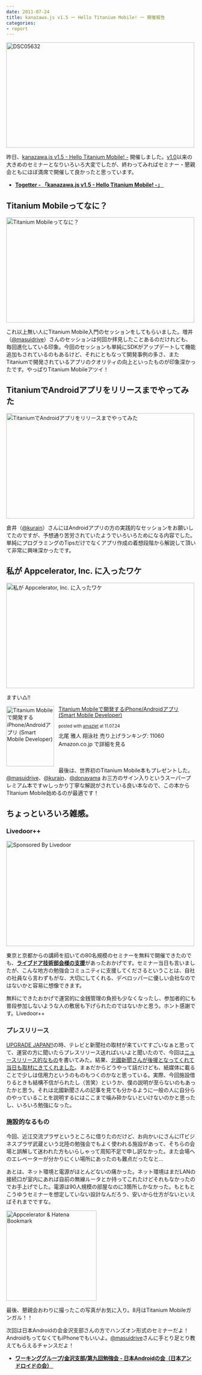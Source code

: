 ```yaml
---
date: 2011-07-24
title: kanazawa.js v1.5 ー Hello Titanium Mobile! ー 開催報告
categories:
- report
---
```

<a title="DSC05632 by kanazawajs, on Flickr" href="http://www.flickr.com/photos/kanazawajs/5970306952/"><img class="fig" src="http://farm7.static.flickr.com/6029/5970306952_2358a71ac5.jpg" alt="DSC05632" width="500" height="280" /></a>

昨日、<a href="http://kanazawajs.tumblr.com/v1-5/">kanazawa.js v1.5 - Hello Titanium Mobile! -</a> 開催しました。<a href="http://kanazawajs.tumblr.com/v1-0/">v1.0</a>以来の大きめのセミナーとなりいろいろ大変でしたが、終わってみればセミナー・懇親会ともにほぼ満席で開催して良かったと思っています。
<ul>
	<li><strong><a href="http://togetter.com/li/165175">Togetter - 「kanazawa.js v1.5 - Hello Titanium Mobile! -」 </a></strong></li>
</ul>
<div><!--more--></div>
<h2>Titanium Mobileってなに？</h2>
<a title="Titanium Mobileってなに？ by kanazawajs, on Flickr" href="http://www.flickr.com/photos/kanazawajs/5966327186/"><img class="fig" src="http://farm7.static.flickr.com/6020/5966327186_e3581cc3bb.jpg" alt="Titanium Mobileってなに？" width="500" height="280" /></a>

これ以上無い人にTitanium Mobile入門のセッションをしてもらいました。増井（<a href="https://twitter.com/#!/masuidrive">@masuidrive</a>）さんのセッションは何回か拝見したことあるのだけれども、毎回進化している印象。今回のセッションも単純にSDKがアップデートして機能追加もされているのもあるけど、それにともなって開発事例の多さ、またTitaniumで開発されているアプリのクオリティの向上といったものが印象深かったです。やっぱりTitanium Mobileアツイ！
<h2>TitaniumでAndroidアプリをリリースまでやってみた</h2>
<a title="TitaniumでAndroidアプリをリリースまでやってみた by kanazawajs, on Flickr" href="http://www.flickr.com/photos/kanazawajs/5965891117/"><img class="fig" src="http://farm7.static.flickr.com/6148/5965891117_5cafd167f0.jpg" alt="TitaniumでAndroidアプリをリリースまでやってみた" width="500" height="280" /></a>

倉井（<a href="https://twitter.com/#!/kurain">@kurain</a>）さんにはAndroidアプリの方の実践的なセッションをお願いしてたのですが、予想通り苦労されていたようでいろいろためになる内容でした。単純にプログラミングのTipsだけでなくアプリ作成の着想段階から解説して頂いて非常に興味深かったです。
<h2>私が Appcelerator, Inc. に入ったワケ</h2>
<a title="私が Appcelerator, Inc. に入ったワケ by kanazawajs, on Flickr" href="http://www.flickr.com/photos/kanazawajs/5970307526/"><img class="fig" src="http://farm7.static.flickr.com/6026/5970307526_608cf0bec8.jpg" alt="私が Appcelerator, Inc. に入ったワケ" width="500" height="280" /></a>

ますい△!!
<div class="amazlet-box" style="margin-bottom: 0px;">
<div class="amazlet-image" style="float: left; margin: 0px 12px 1px 0px;"><a name="amazletlink" href="http://www.amazon.co.jp/exec/obidos/ASIN/4798123986/warikiru-22/ref=nosim/" target="_blank"></a><a href="http://www.amazon.co.jp/gp/product/4798123986/ref=as_li_ss_tl?ie=UTF8&amp;tag=warikiru-22&amp;linkCode=as2&amp;camp=247&amp;creative=7399&amp;creativeASIN=4798123986"><img class="fig" src="https://images-na.ssl-images-amazon.com/images/I/51xs9gdl3mL._SL160_.jpg" alt="Titanium Mobileで開発するiPhone/Androidアプリ (Smart Mobile Developer)" width="127" height="160" /></a></div>
<div class="amazlet-info" style="line-height: 120%; margin-bottom: 10px;">
<div class="amazlet-name" style="margin-bottom: 10px; line-height: 120%;">

<a href="http://www.amazon.co.jp/gp/product/4798123986/ref=as_li_ss_tl?ie=UTF8&amp;tag=warikiru-22&amp;linkCode=as2&amp;camp=247&amp;creative=7399&amp;creativeASIN=4798123986">Titanium Mobileで開発するiPhone/Androidアプリ (Smart Mobile Developer)</a>
<div class="amazlet-powered-date" style="font-size: 80%; margin-top: 5px; line-height: 120%;">posted with <a title="Titanium Mobileで開発するiPhone/Androidアプリ (Smart Mobile Developer)" href="http://www.amazlet.com/browse/ASIN/4798123986/warikiru-22/ref=nosim/" target="_blank">amazlet</a> at 11.07.24</div>
</div>
<div class="amazlet-detail">北尾 雅人
翔泳社
売り上げランキング: 11060</div>
<div class="amazlet-sub-info" style="float: left;">
<div class="amazlet-link" style="margin-top: 5px;"><a name="amazletlink" href="http://www.amazon.co.jp/exec/obidos/ASIN/4798123986/warikiru-22/ref=nosim/" target="_blank"></a>Amazon.co.jp で詳細を見る</div>
</div>
</div>
</div>
&nbsp;

&nbsp;

最後は、世界初のTitanium Mobile本もプレゼントした。<a href="https://twitter.com/#!/masuidrive">@masuidrive</a>、<a href="https://twitter.com/#!/kurain">@kurain</a>、<a href="https://twitter.com/#!/donayama">@donayama</a> お三方のサイン入りというスーパープレミアム本ですｗしっかり丁寧な解説がされている良い本なので、この本からTItanium Mobile始めるのが最適です！
<h2>ちょっといろいろ雑感。</h2>
<h3>Livedoor++</h3>
<a title="Sponsored By Livedoor by kanazawajs, on Flickr" href="http://www.flickr.com/photos/kanazawajs/5970306114/"><img class="fig" src="http://farm7.static.flickr.com/6141/5970306114_a46cabaeb9.jpg" alt="Sponsored By Livedoor" width="500" height="280" /></a>

東京と京都からの講師を招いての80名規模のセミナーを無料で開催できたのでも、<strong><a href="http://blog.livedoor.jp/techblog/archives/66289449.html">ライブドア技術部会様の支援</a></strong>があったおかげです。セミナー当日も言いましたが、こんな地方の勉強会コミュニティに支援してくださるということは、自社の社員なら言わずもがな、大切にしてくれる、デベロッパーに優しい会社なのではないかと容易に想像できます。

無料にできたおかげで運営的に金銭管理の負担も少なくなったし、参加者的にも普段参加しないような人の敷居も下げられたのではないかと思う。ホント感謝です。Livedoor++
<h3>プレスリリース</h3>
<a href="http://www.fisc.jp/ugj/">UPGRADE JAPAN!!</a>の時、テレビと新聞社の取材が来ていてすごいなぁと思ってて、運営の方に聞いたらプレスリリース送ればいいよと聞いたので、今回は<a href="https://t32k.me/mol/log/kanazawajs-v1-5-hello-titanium-mobile/">ニュースリリース的なもの</a>を書いてみた。結果、<a href="http://www.facebook.com/photo.php?pid=435708&amp;id=109048162494785">北國新聞さんが後援となってくれて当日も取材にきてくれました</a>。まぁだからどうやって話だけども、紙媒体に載ることで少しは信用力というのものもつくのかなと思っている。実際、今回施設借りるときも結構不信がられたし（苦笑）というか、僕の説明が至らないのもあったかと思う。それは北國新聞さんの記事を見ても分かるように一般の人に自分らのやっていることを説明するにはここまで噛み砕かないといけないのかと思ったし、いろいろ勉強になった。
<h3>施設的なるもの</h3>
今回、近江交流プラザというところに借りたのだけど、お向かいにさんにITビジネスプラザ武蔵という北陸の勉強会でもよく使われる施設があって、そちらの会場と誤解して迷われた方もいらしゃって周知不足で申し訳なかった。また会場へのエレベーターが分かりにくい場所にあったのも難点だったなと...

あとは、ネット環境と電源がほとんどないの痛かった。ネット環境はまだLANの接続口が室内にあれば自前の無線ルータとか持ってこれたけどそれもなかったのでお手上げでした。電源は90人規模の部屋なのに3箇所しかなかった。もともとこうゆうセミナーを想定していない設計なんだろう、安いから仕方がないといえばそれまでですな。

<a title="Appcelerator &amp; Hatena Bookmark by kanazawajs, on Flickr" href="http://instagr.am/p/IUI5U/"><img src="http://farm7.static.flickr.com/6142/5966626645_cf472fbc72_m.jpg" alt="Appcelerator &amp; Hatena Bookmark" width="240" height="240" /></a>

最後、懇親会おわりに撮ったこの写真がお気に入り。8月はTitanium Mobileガンガル！！

次回は日本Androidの会金沢支部さんの方でハンズオン形式のセミナーだよ！AndroidもってなくてもiPhoneでもいいよ。<a href="https://twitter.com/#!/masuidrive">@masuidrive</a>さんに手とり足とり教えてもらえるチャンスだよ！
<ul>
	<li><strong><a href="http://www.android-group.jp/index.php?%A5%EF%A1%BC%A5%AD%A5%F3%A5%B0%A5%B0%A5%EB%A1%BC%A5%D7%2F%B6%E2%C2%F4%BB%D9%C9%F4%2F%C2%E8%B6%E5%B2%F3%CA%D9%B6%AF%B2%F1">ワーキンググループ/金沢支部/第九回勉強会 - 日本Androidの会（日本アンドロイドの会） </a></strong></li>
</ul>
